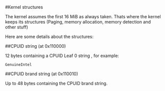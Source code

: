 #Kernel structures

The kernel assumes the first 16 MiB as always taken. Thats where the kernel keeps its structures (Paging, memory allocation, memory detection and other stuff)

Here are some details about the structures:

##CPUID string (at 0x110000)

12 bytes containing a CPUID Leaf 0 string , for example:


    GenuineIntel

##CPUID brand string (at 0x110010)

Up to 48 bytes containing the CPUID brand string.

